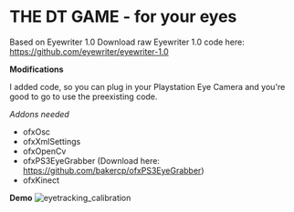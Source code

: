 THE DT GAME - for your eyes
==============

Based on Eyewriter 1.0
Download raw Eyewriter 1.0 code here: https://github.com/eyewriter/eyewriter-1.0

**Modifications**

I added code, so you can plug in your Playstation Eye Camera and you're good to go to use the preexisting code.

*Addons needed*
- ofxOsc
- ofxXmlSettings
- ofxOpenCv
- ofxPS3EyeGrabber (Download here: https://github.com/bakercp/ofxPS3EyeGrabber)
- ofxKinect
 
**Demo**
![eyetracking_calibration](http://documentation/eyetracking_calibration.png)
